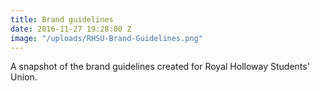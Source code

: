 ```yaml
---
title: Brand guidelines
date: 2016-11-27 19:28:00 Z
image: "/uploads/RHSU-Brand-Guidelines.png"
---
```


A snapshot of the brand guidelines created for Royal Holloway Students' Union.
